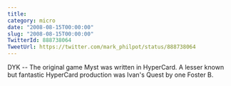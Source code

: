 ```yaml
---
title: 
category: micro
date: "2008-08-15T00:00:00"
slug: "2008-08-15T00:00:00"
TwitterId: 888738064
TweetUrl: https://twitter.com/mark_philpot/status/888738064
---
```


DYK -- The original game Myst was written in HyperCard. A lesser known but
fantastic HyperCard production was Ivan's Quest by one Foster B.
